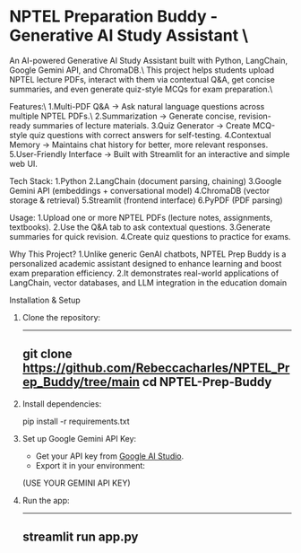 # NPTEL Preparation Buddy - Generative AI Study Assistant \\
An AI-powered Generative AI Study Assistant built with Python, LangChain, Google Gemini API, and ChromaDB.\\
This project helps students upload NPTEL lecture PDFs, interact with them via contextual Q&A, get concise summaries, and even generate quiz-style MCQs for exam preparation.\\

Features:\\
1.Multi-PDF Q&A → Ask natural language questions across multiple NPTEL PDFs.\\
2.Summarization → Generate concise, revision-ready summaries of lecture materials.
3.Quiz Generator → Create MCQ-style quiz questions with correct answers for self-testing.
4.Contextual Memory → Maintains chat history for better, more relevant responses.
5.User-Friendly Interface → Built with Streamlit for an interactive and simple web UI.

Tech Stack:
1.Python
2.LangChain (document parsing, chaining)
3.Google Gemini API (embeddings + conversational model)
4.ChromaDB (vector storage & retrieval)
5.Streamlit (frontend interface)
6.PyPDF (PDF parsing)

Usage:
1.Upload one or more NPTEL PDFs (lecture notes, assignments, textbooks).
2.Use the Q&A tab to ask contextual questions.
3.Generate summaries for quick revision.
4.Create quiz questions to practice for exams.

Why This Project?
1.Unlike generic GenAI chatbots, NPTEL Prep Buddy is a personalized academic assistant designed to enhance learning and boost exam preparation efficiency.
2.It demonstrates real-world applications of LangChain, vector databases, and LLM integration in the education domain

Installation & Setup
1. Clone the repository:

   ---
   git clone https://github.com/Rebeccacharles/NPTEL_Prep_Buddy/tree/main
   cd NPTEL-Prep-Buddy
   ---

2. Install dependencies:

   
   pip install -r requirements.txt
   

3. Set up Google Gemini API Key:

   * Get your API key from [Google AI Studio](https://makersuite.google.com/app/apikey).
   * Export it in your environment:

    (USE YOUR GEMINI API KEY)

4. Run the app:

   ---
   streamlit run app.py
   ---


